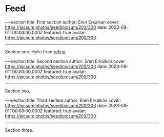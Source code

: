 # Feed

---section
title: First section
author: Eren Erkalkan
cover: https://picsum.photos/seed/picsum/200/300
date: 2023-08-01T00:00:00.000Z
featured: true
avatar: https://picsum.photos/seed/picsum/200/300

---

Section one.
Hello from [refine](#)

---section
title: Second section
author: Eren Erkalkan
cover: https://picsum.photos/seed/picsum/200/300
date: 2023-08-01T00:00:00.000Z
featured: true
avatar: https://picsum.photos/seed/picsum/200/300

---

Section two.

---section
title: Third section
author: Eren Erkalkan
cover: https://picsum.photos/seed/picsum/200/300
date: 2023-08-01T00:00:00.000Z
featured: true
avatar: https://picsum.photos/seed/picsum/200/300

---

Section three.
